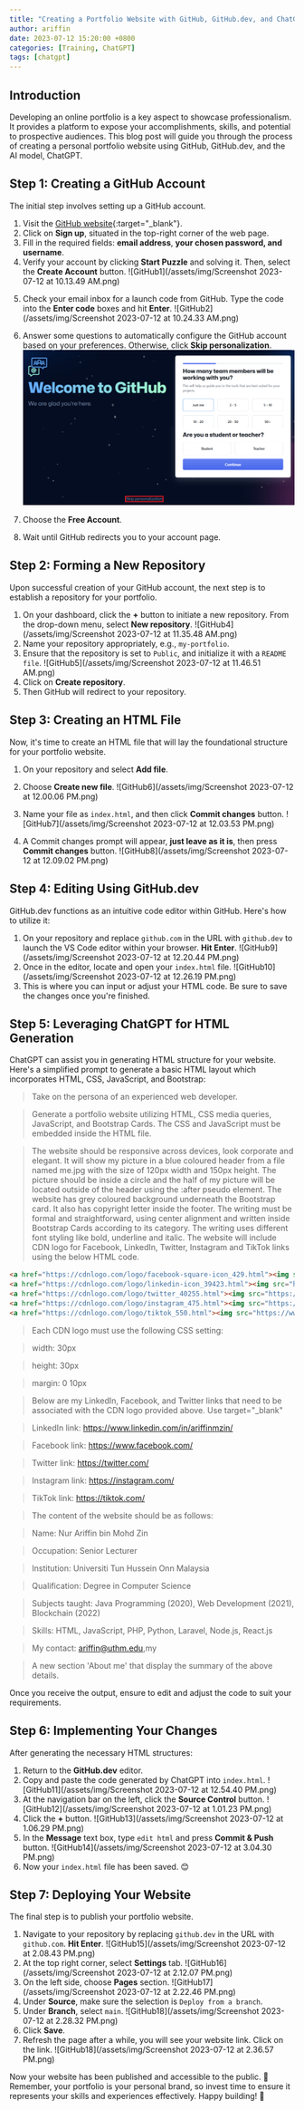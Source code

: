 ```yaml
---
title: "Creating a Portfolio Website with GitHub, GitHub.dev, and ChatGPT"
author: ariffin
date: 2023-07-12 15:20:00 +0800
categories: [Training, ChatGPT]
tags: [chatgpt]
---
```


## Introduction 

Developing an online portfolio is a key aspect to showcase professionalism. It provides a platform to expose your accomplishments, skills, and potential to prospective audiences. This blog post will guide you through the process of creating a personal portfolio website using GitHub, GitHub.dev, and the AI model, ChatGPT.

## Step 1: Creating a GitHub Account

The initial step involves setting up a GitHub account.

1. Visit the [GitHub website](https://github.com){:target="_blank"}.
2. Click on **Sign up**, situated in the top-right corner of the web page.
3. Fill in the required fields: **email address**, **your chosen password, and username**.
4. Verify your account by clicking **Start Puzzle** and solving it. Then, select the **Create Account** button.
![GitHub1](/assets/img/Screenshot 2023-07-12 at 10.13.49 AM.png)
<!-- <img src="/assets/img/Screenshot 2023-07-12 at 10.13.49 AM.png" alt="github1" width="300"/> -->

5. Check your email inbox for a launch code from GitHub. Type the code into the **Enter code** boxes and hit **Enter**.
![GitHub2](/assets/img/Screenshot 2023-07-12 at 10.24.33 AM.png)
<!-- <img src="/assets/img/Screenshot 2023-07-12 at 10.24.33 AM.png" alt="github2" width="300"/> -->

6. Answer some questions to automatically configure the GitHub account based on your preferences. Otherwise, click **Skip personalization**.
![GitHub3](/assets/img/GitHub-asks-questions-for-a-new-account-personalization.webp)

7. Choose the **Free Account**.

8. Wait until GitHub redirects you to your account page.

## Step 2: Forming a New Repository

Upon successful creation of your GitHub account, the next step is to establish a repository for your portfolio.

1. On your dashboard, click the **+** button to initiate a new repository. From the drop-down menu, select **New repository**.
![GitHub4](/assets/img/Screenshot 2023-07-12 at 11.35.48 AM.png)
2. Name your repository appropriately, e.g., `my-portfolio`.
3. Ensure that the repository is set to `Public`, and initialize it with a `README file`.
![GitHub5](/assets/img/Screenshot 2023-07-12 at 11.46.51 AM.png)
4. Click on **Create repository**.
5. Then GitHub will redirect to your repository.

## Step 3: Creating an HTML File

Now, it's time to create an HTML file that will lay the foundational structure for your portfolio website.

1. On your repository and select **Add file**.
2. Choose **Create new file**.
![GitHub6](/assets/img/Screenshot 2023-07-12 at 12.00.06 PM.png)

3. Name your file as `index.html`, and then click **Commit changes** button.
![GitHub7](/assets/img/Screenshot 2023-07-12 at 12.03.53 PM.png)
4. A Commit changes prompt will appear, **just leave as it is**, then press **Commit changes** button.
![GitHub8](/assets/img/Screenshot 2023-07-12 at 12.09.02 PM.png)

## Step 4: Editing Using GitHub.dev

GitHub.dev functions as an intuitive code editor within GitHub. Here's how to utilize it:

1. On your repository and replace `github.com` in the URL with `github.dev` to launch the VS Code editor within your browser. **Hit Enter**.
![GitHub9](/assets/img/Screenshot 2023-07-12 at 12.20.44 PM.png)
2. Once in the editor, locate and open your `index.html` file.
![GitHub10](/assets/img/Screenshot 2023-07-12 at 12.26.19 PM.png)
3. This is where you can input or adjust your HTML code. Be sure to save the changes once you're finished.

## Step 5: Leveraging ChatGPT for HTML Generation

ChatGPT can assist you in generating HTML structure for your website. Here's a simplified prompt to generate a basic HTML layout which incorporates HTML, CSS, JavaScript, and Bootstrap:

>Take on the persona of an experienced web developer.

>Generate a portfolio website utilizing HTML, CSS media queries, JavaScript, and Bootstrap Cards. The CSS and JavaScript must be embedded inside the HTML file.

>The website should be responsive across devices, look corporate and elegant. It will show my picture in a blue coloured header from a file named me.jpg with the size of 120px width and 150px height. The picture should be inside a circle and the half of my picture will be located outside of the header using the :after pseudo element. The website has grey coloured background underneath the Bootstrap card. It also has copyright letter inside the footer. The writing must be formal and straightforward, using center alignment and written inside Bootstrap Cards according to its category. The writing uses different font styling like bold, underline and italic. The website will include CDN logo for Facebook, LinkedIn, Twitter, Instagram and TikTok links using the below HTML code.

```html
<a href="https://cdnlogo.com/logo/facebook-square-icon_429.html"><img src="https://www.cdnlogo.com/logos/f/74/facebook.svg"></a>
<a href="https://cdnlogo.com/logo/linkedin-icon_39423.html"><img src="https://www.cdnlogo.com/logos/l/66/linkedin-icon.svg"></a>
<a href="https://cdnlogo.com/logo/twitter_40255.html"><img src="https://www.cdnlogo.com/logos/t/45/twitter.svg"></a>
<a href="https://cdnlogo.com/logo/instagram_475.html"><img src="https://www.cdnlogo.com/logos/i/92/instagram.svg"></a>
<a href="https://cdnlogo.com/logo/tiktok_550.html"><img src="https://www.cdnlogo.com/logos/t/60/tiktok.svg"></a>
```

>Each CDN logo must use the following CSS setting: 

>width: 30px

>height: 30px

>margin: 0 10px

>Below are my LinkedIn, Facebook, and Twitter links that need to be  associated with the CDN logo provided above. Use target="_blank"

>LinkedIn link: https://www.linkedin.com/in/ariffinmzin/

>Facebook link: https://www.facebook.com/

>Twitter link: https://twitter.com/

>Instagram link: https://instagram.com/

>TikTok link: https://tiktok.com/

>The content of the website should be as follows:

>Name: Nur Ariffin bin Mohd Zin

>Occupation: Senior Lecturer

>Institution: Universiti Tun Hussein Onn Malaysia

>Qualification: Degree in Computer Science

>Subjects taught: Java Programming (2020), Web Development (2021), Blockchain (2022)

>Skills: HTML, JavaScript, PHP, Python, Laravel, Node.js, React.js

>My contact: ariffin@uthm.edu,my

>A new section 'About me' that display the summary of the above details.

Once you receive the output, ensure to edit and adjust the code to suit your requirements.

## Step 6: Implementing Your Changes
After generating the necessary HTML structures:

1. Return to the **GitHub.dev** editor.
2. Copy and paste the code generated by ChatGPT into `index.html`.
![GitHub11](/assets/img/Screenshot 2023-07-12 at 12.54.40 PM.png)
3. At the navigation bar on the left, click the **Source Control** button.
![GitHub12](/assets/img/Screenshot 2023-07-12 at 1.01.23 PM.png)
4. Click the **+** button.
![GitHub13](/assets/img/Screenshot 2023-07-12 at 1.06.29 PM.png)
5. In the **Message** text box, type `edit html` and press **Commit & Push** button.
![GitHub14](/assets/img/Screenshot 2023-07-12 at 3.04.30 PM.png)
6. Now your `index.html` file has been saved. 😊

## Step 7: Deploying Your Website
The final step is to publish your portfolio website.

1. Navigate to your repository by replacing `github.dev` in the URL with `github.com`. **Hit Enter**.
![GitHub15](/assets/img/Screenshot 2023-07-12 at 2.08.43 PM.png)
2. At the top right corner, select **Settings** tab.
![GitHub16](/assets/img/Screenshot 2023-07-12 at 2.12.07 PM.png)
3. On the left side, choose **Pages** section.
![GitHub17](/assets/img/Screenshot 2023-07-12 at 2.22.46 PM.png)
4. Under **Source**, make sure the selection is `Deploy from a branch`.
5. Under **Branch**, select `main`.
![GitHub18](/assets/img/Screenshot 2023-07-12 at 2.28.32 PM.png)
6. Click **Save**.
7. Refresh the page after a while, you will see your website link. Click on the link.
![GitHub18](/assets/img/Screenshot 2023-07-12 at 2.36.57 PM.png)

Now your website has been published and accessible to the public. 🎉 Remember, your portfolio is your personal brand, so invest time to ensure it represents your skills and experiences effectively. Happy building! 🚀